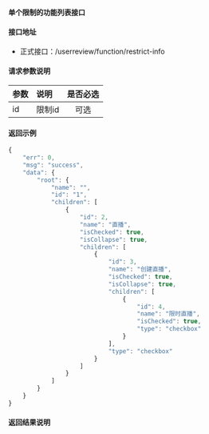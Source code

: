 #### 单个限制的功能列表接口

#### 接口地址
  * 正式接口：/userreview/function/restrict-info

#### 请求参数说明
|  参数         |说明          |是否必选|
| ------------- |:-------------|:-----:|
| id      | 限制id |可选    |

#### 返回示例
```javascript
{
    "err": 0,
    "msg": "success",
    "data": {
        "root": {
            "name": "",
            "id": "1",
            "children": [
                {
                    "id": 2,
                    "name": "直播",
                    "isChecked": true,
                    "isCollapse": true,
                    "children": [
                        {
                            "id": 3,
                            "name": "创建直播",
                            "isChecked": true,
                            "isCollapse": true,
                            "children": [
                                {
                                    "id": 4,
                                    "name": "限时直播",
                                    "isChecked": true,
                                    "type": "checkbox"
                                }
                            ],
                            "type": "checkbox"
                        }
                    ]
                }
            ]   
        }
    }
}
```

#### 返回结果说明
```javascript

```